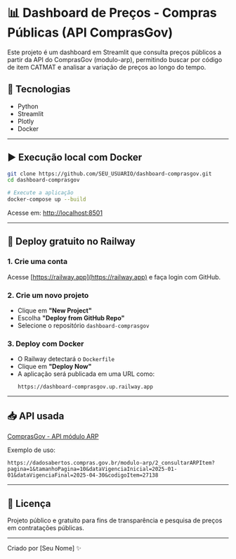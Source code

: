 
# 📊 Dashboard de Preços - Compras Públicas (API ComprasGov)

Este projeto é um dashboard em Streamlit que consulta preços públicos a partir da API do ComprasGov (modulo-arp), permitindo buscar por código de item CATMAT e analisar a variação de preços ao longo do tempo.

## 🔧 Tecnologias
- Python
- Streamlit
- Plotly
- Docker

---

## ▶️ Execução local com Docker

```bash
git clone https://github.com/SEU_USUARIO/dashboard-comprasgov.git
cd dashboard-comprasgov

# Execute a aplicação
docker-compose up --build
```

Acesse em: [http://localhost:8501](http://localhost:8501)

---

## 🚀 Deploy gratuito no Railway

### 1. Crie uma conta
Acesse [https://railway.app](https://railway.app) e faça login com GitHub.

### 2. Crie um novo projeto
- Clique em **"New Project"**
- Escolha **"Deploy from GitHub Repo"**
- Selecione o repositório `dashboard-comprasgov`

### 3. Deploy com Docker
- O Railway detectará o `Dockerfile`
- Clique em **"Deploy Now"**
- A aplicação será publicada em uma URL como:
  ```
  https://dashboard-comprasgov.up.railway.app
  ```

---

## 📥 API usada

[ComprasGov - API módulo ARP](https://dadosabertos.compras.gov.br/modulo-arp/2_consultarARPItem)

Exemplo de uso:

```
https://dadosabertos.compras.gov.br/modulo-arp/2_consultarARPItem?pagina=1&tamanhoPagina=10&dataVigenciaInicial=2025-01-01&dataVigenciaFinal=2025-04-30&codigoItem=27138
```

---

## 📄 Licença

Projeto público e gratuito para fins de transparência e pesquisa de preços em contratações públicas.

---

Criado por [Seu Nome] ✨
